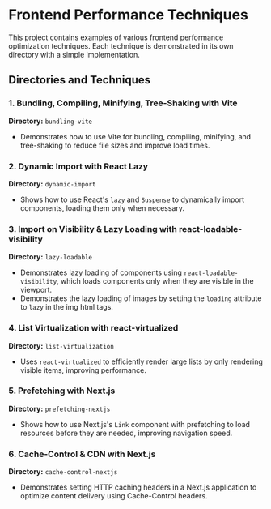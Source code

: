 # Frontend Performance Techniques

This project contains examples of various frontend performance optimization techniques. Each technique is demonstrated in its own directory with a simple implementation.

## Directories and Techniques

### 1. Bundling, Compiling, Minifying, Tree-Shaking with Vite

**Directory:** `bundling-vite`

- Demonstrates how to use Vite for bundling, compiling, minifying, and tree-shaking to reduce file sizes and improve load times.

### 2. Dynamic Import with React Lazy

**Directory:** `dynamic-import`

- Shows how to use React's `lazy` and `Suspense` to dynamically import components, loading them only when necessary.

### 3. Import on Visibility & Lazy Loading with react-loadable-visibility

**Directory:** `lazy-loadable`

- Demonstrates lazy loading of components using `react-loadable-visibility`, which loads components only when they are visible in the viewport.
- Demonstrates the lazy loading of images by setting the `loading` attribute to `lazy` in the img html tags.

### 4. List Virtualization with react-virtualized

**Directory:** `list-virtualization`

- Uses `react-virtualized` to efficiently render large lists by only rendering visible items, improving performance.

### 5. Prefetching with Next.js

**Directory:** `prefetching-nextjs`

- Shows how to use Next.js's `Link` component with prefetching to load resources before they are needed, improving navigation speed.

### 6. Cache-Control & CDN with Next.js

**Directory:** `cache-control-nextjs`

- Demonstrates setting HTTP caching headers in a Next.js application to optimize content delivery using Cache-Control headers.
